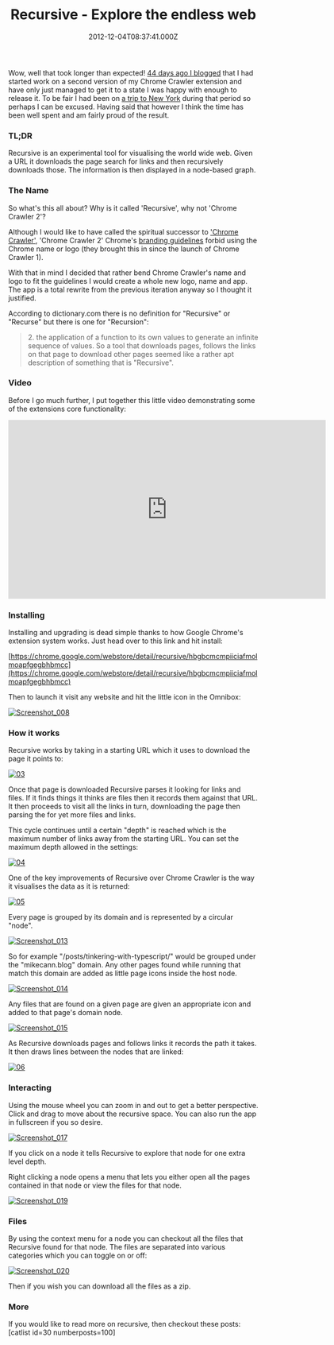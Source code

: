 ﻿---
coverImage: /posts/recursive-explore-the-endless-web/cover.jpg
date: "2012-12-04T08:37:41.000Z"
tags:
  - chrome
  - chrome crawler
  - crawler
  - download
  - extension
  - files
  - l-system
  - node
  - spider
  - typescript
  - visualise
  - web
  - website
title: Recursive - Explore the endless web
oldUrl: /html/recursive-explore-the-endless-web
---

Wow, well that took longer than expected! [44 days ago I blogged](/posts/tinkering-with-typescript/) that I had started work on a second version of my Chrome Crawler extension and have only just managed to get it to a state I was happy with enough to release it. To be fair I had been on [a trip to New York](/posts/new-york-new-york/) during that period so perhaps I can be excused. Having said that however I think the time has been well spent and am fairly proud of the result.

<!-- more -->

### TL;DR

Recursive is an experimental tool for visualising the world wide web. Given a URL it downloads the page search for links and then recursively downloads those. The information is then displayed in a node-based graph.

<!--more-->

### The Name

So what's this all about? Why is it called 'Recursive', why not 'Chrome Crawler 2'?

Although I would like to have called the spiritual successor to ['Chrome Crawler'](/posts/chrome-crawler-a-web-crawler-written-in-javascript/), 'Chrome Crawler 2' Chrome's [branding guidelines](https://developers.google.com/chrome/web-store/branding) forbid using the Chrome name or logo (they brought this in since the launch of Chrome Crawler 1).

With that in mind I decided that rather bend Chrome Crawler's name and logo to fit the guidelines I would create a whole new logo, name and app. The app is a total rewrite from the previous iteration anyway so I thought it justified.

According to dictionary.com there is no definition for "Recursive" or "Recurse" but there is one for "Recursion":

> 2\. the application of a function to its own values to generate an infinite sequence of values.
> So a tool that downloads pages, follows the links on that page to download other pages seemed like a rather apt description of something that is "Recursive".

### Video

Before I go much further, I put together this little video demonstrating some of the extensions core functionality:

<iframe width="640" height="360" src="https://www.youtube.com/embed/oNdpoM5Vhsc" frameborder="0" allowfullscreen></iframe>

### Installing

Installing and upgrading is dead simple thanks to how Google Chrome's extension system works. Just head over to this link and hit install:

[https://chrome.google.com/webstore/detail/recursive/hbgbcmcmpiiciafmolmoapfgegbhbmcc](https://chrome.google.com/webstore/detail/recursive/hbgbcmcmpiiciafmolmoapfgegbhbmcc)

Then to launch it visit any website and hit the little icon in the Omnibox:

[![](https://www.mikecann.blog/wp-content/uploads/2012/12/Screenshot_008.png "Screenshot_008")](https://www.mikecann.blog/wp-content/uploads/2012/12/Screenshot_008.png)

### How it works

Recursive works by taking in a starting URL which it uses to download the page it points to:

[![](https://www.mikecann.blog/wp-content/uploads/2012/12/03.jpg "03")](https://www.mikecann.blog/wp-content/uploads/2012/12/03.jpg)

Once that page is downloaded Recursive parses it looking for links and files. If it finds things it thinks are files then it records them against that URL. It then proceeds to visit all the links in turn, downloading the page then parsing the for yet more files and links.

This cycle continues until a certain "depth" is reached which is the maximum number of links away from the starting URL. You can set the maximum depth allowed in the settings:

[![](https://www.mikecann.blog/wp-content/uploads/2012/12/04.jpg "04")](https://www.mikecann.blog/wp-content/uploads/2012/12/04.jpg)

One of the key improvements of Recursive over Chrome Crawler is the way it visualises the data as it is returned:

[![](https://www.mikecann.blog/wp-content/uploads/2012/12/05.jpg "05")](https://www.mikecann.blog/wp-content/uploads/2012/12/05.jpg)

Every page is grouped by its domain and is represented by a circular "node".

[![](https://www.mikecann.blog/wp-content/uploads/2012/12/Screenshot_013.png "Screenshot_013")](https://www.mikecann.blog/wp-content/uploads/2012/12/Screenshot_013.png)

So for example "/posts/tinkering-with-typescript/" would be grouped under the "mikecann.blog" domain. Any other pages found while running that match this domain are added as little page icons inside the host node.

[![](https://www.mikecann.blog/wp-content/uploads/2012/12/Screenshot_014.png "Screenshot_014")](https://www.mikecann.blog/wp-content/uploads/2012/12/Screenshot_014.png)

Any files that are found on a given page are given an appropriate icon and added to that page's domain node.

[![](https://www.mikecann.blog/wp-content/uploads/2012/12/Screenshot_015.png "Screenshot_015")](https://www.mikecann.blog/wp-content/uploads/2012/12/Screenshot_015.png)

As Recursive downloads pages and follows links it records the path it takes. It then draws lines between the nodes that are linked:

[![](https://www.mikecann.blog/wp-content/uploads/2012/12/06.jpg "06")](https://www.mikecann.blog/wp-content/uploads/2012/12/06.jpg)

### Interacting

Using the mouse wheel you can zoom in and out to get a better perspective. Click and drag to move about the recursive space. You can also run the app in fullscreen if you so desire.

[![](https://www.mikecann.blog/wp-content/uploads/2012/12/Screenshot_017.png "Screenshot_017")](https://www.mikecann.blog/wp-content/uploads/2012/12/Screenshot_017.png)

If you click on a node it tells Recursive to explore that node for one extra level depth.

Right clicking a node opens a menu that lets you either open all the pages contained in that node or view the files for that node.

[![](https://www.mikecann.blog/wp-content/uploads/2012/12/Screenshot_019.png "Screenshot_019")](https://www.mikecann.blog/wp-content/uploads/2012/12/Screenshot_019.png)

### Files

By using the context menu for a node you can checkout all the files that Recursive found for that node. The files are separated into various categories which you can toggle on or off:

[![](https://www.mikecann.blog/wp-content/uploads/2012/12/Screenshot_020.png "Screenshot_020")](https://www.mikecann.blog/wp-content/uploads/2012/12/Screenshot_020.png)

Then if you wish you can download all the files as a zip.

### More

If you would like to read more on recursive, then checkout these posts:
[catlist id=30 numberposts=100]

